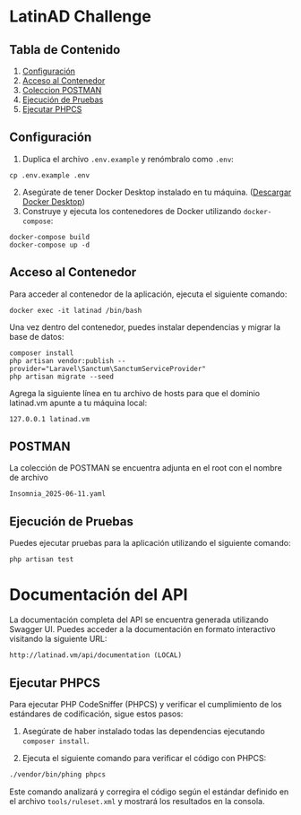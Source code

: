 # LatinAD Challenge

## Tabla de Contenido

1. [Configuración](#configuración)
2. [Acceso al Contenedor](#acceso-al-contenedor)
3. [Coleccion POSTMAN](#postman)
3. [Ejecución de Pruebas](#ejecución-de-pruebas)
5. [Ejecutar PHPCS](#ejecutar-phpcs)

## Configuración

1. Duplica el archivo `.env.example` y renómbralo como `.env`:

```
cp .env.example .env
```

2. Asegúrate de tener Docker Desktop instalado en tu máquina. ([Descargar Docker Desktop](https://www.docker.com/products/docker-desktop))
3. Construye y ejecuta los contenedores de Docker utilizando `docker-compose`:

```
docker-compose build
docker-compose up -d
```

## Acceso al Contenedor

Para acceder al contenedor de la aplicación, ejecuta el siguiente comando:

```
docker exec -it latinad /bin/bash
```

Una vez dentro del contenedor, puedes instalar dependencias y migrar la base de datos:

```
composer install
php artisan vendor:publish --provider="Laravel\Sanctum\SanctumServiceProvider"
php artisan migrate --seed
```

Agrega la siguiente línea en tu archivo de hosts para que el dominio latinad.vm apunte a tu máquina local:

```
127.0.0.1 latinad.vm
```

## POSTMAN

La colección de POSTMAN se encuentra adjunta en el root con el nombre de archivo 
```
Insomnia_2025-06-11.yaml
```

## Ejecución de Pruebas

Puedes ejecutar pruebas para la aplicación utilizando el siguiente comando:

```
php artisan test
```

# Documentación del API

La documentación completa del API se encuentra generada utilizando Swagger UI. Puedes acceder a la documentación en formato interactivo visitando la siguiente URL:

```
http://latinad.vm/api/documentation (LOCAL)
```

## Ejecutar PHPCS

Para ejecutar PHP CodeSniffer (PHPCS) y verificar el cumplimiento de los estándares de codificación, sigue estos pasos:

1. Asegúrate de haber instalado todas las dependencias ejecutando `composer install`.

2. Ejecuta el siguiente comando para verificar el código con PHPCS:

```bash
./vendor/bin/phing phpcs
```

Este comando analizará y corregira el código según el estándar definido en el archivo `tools/ruleset.xml` y mostrará los resultados en la consola.
